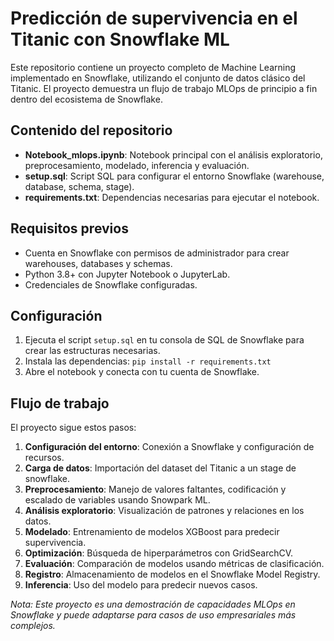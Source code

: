# Predicción de supervivencia en el Titanic con Snowflake ML

Este repositorio contiene un proyecto completo de Machine Learning implementado en Snowflake, utilizando el conjunto de datos clásico del Titanic. El proyecto demuestra un flujo de trabajo MLOps de principio a fin dentro del ecosistema de Snowflake.

## Contenido del repositorio

- **Notebook_mlops.ipynb**: Notebook principal con el análisis exploratorio, preprocesamiento, modelado, inferencia y evaluación.
- **setup.sql**: Script SQL para configurar el entorno Snowflake (warehouse, database, schema, stage).
- **requirements.txt**: Dependencias necesarias para ejecutar el notebook.

## Requisitos previos

- Cuenta en Snowflake con permisos de administrador para crear warehouses, databases y schemas.
- Python 3.8+ con Jupyter Notebook o JupyterLab.
- Credenciales de Snowflake configuradas.

## Configuración

1. Ejecuta el script `setup.sql` en tu consola de SQL de Snowflake para crear las estructuras necesarias.
2. Instala las dependencias: `pip install -r requirements.txt`
3. Abre el notebook y conecta con tu cuenta de Snowflake.

## Flujo de trabajo

El proyecto sigue estos pasos:

1. **Configuración del entorno**: Conexión a Snowflake y configuración de recursos.
2. **Carga de datos**: Importación del dataset del Titanic a un stage de snowflake.
3. **Preprocesamiento**: Manejo de valores faltantes, codificación y escalado de variables usando Snowpark ML.
4. **Análisis exploratorio**: Visualización de patrones y relaciones en los datos.
5. **Modelado**: Entrenamiento de modelos XGBoost para predecir supervivencia.
6. **Optimización**: Búsqueda de hiperparámetros con GridSearchCV.
7. **Evaluación**: Comparación de modelos usando métricas de clasificación.
8. **Registro**: Almacenamiento de modelos en el Snowflake Model Registry.
9. **Inferencia**: Uso del modelo para predecir nuevos casos.

*Nota: Este proyecto es una demostración de capacidades MLOps en Snowflake y puede adaptarse para casos de uso empresariales más complejos.*
